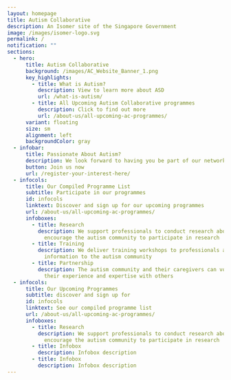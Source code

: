 ```yaml
---
layout: homepage
title: Autism Collaborative
description: An Isomer site of the Singapore Government
image: /images/isomer-logo.svg
permalink: /
notification: ""
sections:
  - hero:
      title: Autism Collaborative
      background: /images/AC_Website_Banner_1.png
      key_highlights:
        - title: What is Autism?
          description: View to learn more about ASD
          url: /what-is-autism/
        - title: All Upcoming Autism Collaborative programmes
          description: Click to find out more
          url: /about-us/all-upcoming-ac-programmes/
      variant: floating
      size: sm
      alignment: left
      backgroundColor: gray
  - infobar:
      title: Passionate About Autism?
      description: We look forward to having you be part of our network
      button: Join us now
      url: /register-your-interest-here/
  - infocols:
      title: Our Compiled Programme List
      subtitle: Participate in our programmes
      id: infocols
      linktext: Discover and sign up for our upcoming programmes
      url: /about-us/all-upcoming-ac-programmes/
      infoboxes:
        - title: Research
          description: We support professionals to conduct research about autism and
            encourage the autism community to participate in research
        - title: Training
          description: We deliver training workshops to professionals and bring
            information to the autism community
        - title: Partnership
          description: The autism community and their caregivers can volunteer to share
            their experience and expertise with others
  - infocols:
      title: Our Upcoming Programmes
      subtitle: discover and sign up for
      id: infocols
      linktext: See our compiled programme list
      url: /about-us/all-upcoming-ac-programmes/
      infoboxes:
        - title: Research
          description: We support professionals to conduct research about autism and
            encourage the autism community to participate in research
        - title: Infobox
          description: Infobox description
        - title: Infobox
          description: Infobox description
---
```

